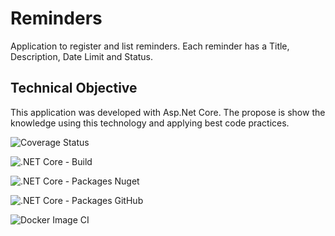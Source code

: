 # Reminders

Application to register and list reminders.
Each reminder has a Title, Description, Date Limit and Status.

## Technical Objective

This application was developed with Asp.Net Core.
The propose is show the knowledge using this technology and applying best code practices.

![Coverage Status](https://coveralls.io/repos/github/KaueReinbold/Reminders/badge.svg?branch=master&service=github)

![.NET Core - Build](https://github.com/KaueReinbold/reminders-library/workflows/.NET%20Core%20-%20Build/badge.svg)

![.NET Core - Packages Nuget](https://github.com/KaueReinbold/reminders-library/workflows/.NET%20Core%20-%20Packages%20Nuget/badge.svg)

![.NET Core - Packages GitHub](https://github.com/KaueReinbold/reminders-library/workflows/.NET%20Core%20-%20Packages%20GitHub/badge.svg)

![Docker Image CI](https://github.com/KaueReinbold/reminders-library/workflows/Docker%20Image%20CI/badge.svg)
